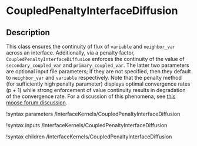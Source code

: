 # CoupledPenaltyInterfaceDiffusion

## Description

This class ensures the continuity of flux of `variable` and `neighbor_var`
across an interface. Additionally, via a penalty factor,
`CoupledPenaltyInterfaceDiffusion` enforces the continuity of the value of
`secondary_coupled_var` and `primary_coupled_var`. The latter two parameters are
optional input file parameters; if they are not specified, then they default to
`neighbor_var` and `variable` respectively. Note that the penalty method (for
sufficiently high penalty parameter) displays optimal convergence rates (p + 1)
while strong enforcement of value continuity results in degradation of the
convergence rate. For a discussion of this phenomena, see
[this moose forum discussion](https://groups.google.com/forum/#!searchin/moose-users/yaqi$20alex%7Csort:date/moose-users/fi68gQRZl9g/n4Q1OzMRBAAJ).

!syntax parameters /InterfaceKernels/CoupledPenaltyInterfaceDiffusion

!syntax inputs /InterfaceKernels/CoupledPenaltyInterfaceDiffusion

!syntax children /InterfaceKernels/CoupledPenaltyInterfaceDiffusion
